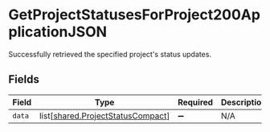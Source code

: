 # GetProjectStatusesForProject200ApplicationJSON

Successfully retrieved the specified project's status updates.


## Fields

| Field                                                                            | Type                                                                             | Required                                                                         | Description                                                                      |
| -------------------------------------------------------------------------------- | -------------------------------------------------------------------------------- | -------------------------------------------------------------------------------- | -------------------------------------------------------------------------------- |
| `data`                                                                           | list[[shared.ProjectStatusCompact](../../models/shared/projectstatuscompact.md)] | :heavy_minus_sign:                                                               | N/A                                                                              |